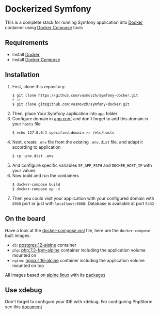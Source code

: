 # Dockerized Symfony
This is a complete stack for running Symfony application into [Docker](https://docs.docker.com/) container using [Docker Compose](https://docs.docker.com/compose/) tools

## Requirements
- Install [Docker](https://docs.docker.com/install/)
- Install [Docker Compose](https://docs.docker.com/compose/install/)

## Installation
1. First, clone this repository:
    ```bash
    $ git clone https://github.com/vasmovzh/symfony-docker.git
    # or
    $ git clone git@github.com:vasmovzh/symfony-docker.git
    ```
2. Then, place Your Symfony application into `app` folder
3. Configure domain in [app.conf](docker/nginx/app.conf) and don't forget to add this domain in your `hosts` file
    ```bash
    $ echo 127.0.0.1 specified.domain >> /etc/hosts
    ```
4. Next, create `.env` file from the existing `.env.dist` file, and adapt it according to application
    ```bash
    $ cp .env.dist .env
    ```
5. And configure specific variables `SF_APP_PATH` and `DOCKER_HOST_IP` with your values
6. Now build and run the containers
    ```bash
    $ docker-compose build
    $ docker-compose up -d
    ```
7. Then you could visit your application with your configured domain with `8080` port or just with `localhost:8080`. Database is available at port `5432`

## On the board
Have a look at the [docker-compose.yml](docker-compose.yml) file, here are the `docker-compose` built images:
- `db`: [postgres:12-alpine](https://hub.docker.com/_/postgres) container
- `php`: [php:7.3-fpm-alpine](https://hub.docker.com/_/php) container including the application volume mounted on
- `nginx`: [nginx:1.16-alpine](https://hub.docker.com/_/nginx) container including the application volume mounted on too

All images based on [alpine linux](https://alpinelinux.org/) with its [packages](https://pkgs.alpinelinux.org/packages)
## Use xdebug
Don't forget to configure your IDE with xdebug. For configuring PhpStorm see this [document](doc/xdebug/xdebug.md)
